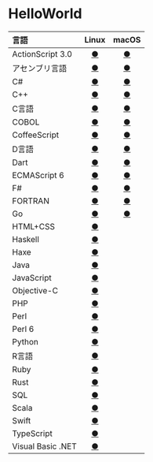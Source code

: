 # HelloWorld

|言語|Linux|macOS|
|:--|:--:|:--:|
|ActionScript 3.0|[●](https://github.com/TakashiNishimura/HelloWorld/tree/master/ActionScript/ActionScript_linux.md)|[●](https://github.com/TakashiNishimura/HelloWorld/tree/master/ActionScript/ActionScript_mac.md)|
|アセンブリ言語|[●](https://github.com/TakashiNishimura/HelloWorld/tree/master/Assembly/Assembly_linux.md)|[●](https://github.com/TakashiNishimura/HelloWorld/tree/master/Assembly/Assembly_mac.md)|
|C#|[●](https://github.com/TakashiNishimura/HelloWorld/blob/master/C%23/C%23_linux.md)|[●](https://github.com/TakashiNishimura/HelloWorld/blob/master/C%23/C%23_mac.md)|
|C++|[●](https://github.com/TakashiNishimura/HelloWorld/blob/master/C%2B%2B/C%2B%2B_linux.md)|[●](https://github.com/TakashiNishimura/HelloWorld/blob/master/C%2B%2B/C%2B%2B_mac.md)|
|C言語|[●](https://github.com/TakashiNishimura/HelloWorld/blob/master/C/C_linux.md)|[●](https://github.com/TakashiNishimura/HelloWorld/blob/master/C/C_mac.md)|
|COBOL|[●](https://github.com/TakashiNishimura/HelloWorld/blob/master/COBOL/COBOL_linux.md)|[●](https://github.com/TakashiNishimura/HelloWorld/blob/master/COBOL/COBOL_mac.md)|
|CoffeeScript|[●](https://github.com/TakashiNishimura/HelloWorld/blob/master/CoffeeScript/CoffeeScript_linux.md)|[●](https://github.com/TakashiNishimura/HelloWorld/blob/master/CoffeeScript/CoffeeScript_mac.md)|
|D言語|[●](https://github.com/TakashiNishimura/HelloWorld/blob/master/D/D_linux.md)|[●](https://github.com/TakashiNishimura/HelloWorld/blob/master/D/D_mac.md)|
|Dart|[●](https://github.com/TakashiNishimura/HelloWorld/blob/master/Dart/Dart_linux.md)|[●](https://github.com/TakashiNishimura/HelloWorld/blob/master/Dart/Dart_mac.md)|
|ECMAScript 6|[●](https://github.com/TakashiNishimura/HelloWorld/blob/master/ECMAScript6/ECMAScript6_linux.md)|[●](https://github.com/TakashiNishimura/HelloWorld/blob/master/ECMAScript6/ECMAScript6_mac.md)|
|F#|[●](https://github.com/TakashiNishimura/HelloWorld/blob/master/F%23/F%23_linux.md)|[●](https://github.com/TakashiNishimura/HelloWorld/blob/master/F%23/F%23_mac.md)|
|FORTRAN|[●](https://github.com/TakashiNishimura/HelloWorld/blob/master/FORTRAN/FORTRAN_linux.md)|[●](https://github.com/TakashiNishimura/HelloWorld/blob/master/FORTRAN/FORTRAN_mac.md)|
|Go|[●](https://github.com/TakashiNishimura/HelloWorld/blob/master/Go/README_linux.md)|[●](https://github.com/TakashiNishimura/HelloWorld/blob/master/Go/README_mac.md)|
|HTML+CSS|[●](https://github.com/TakashiNishimura/HelloWorld/blob/master/HTML/README.md)||
|Haskell|[●](https://github.com/TakashiNishimura/HelloWorld/blob/master/Haskell/README.md)||
|Haxe|[●](https://github.com/TakashiNishimura/HelloWorld/blob/master/Haxe/README.md)||
|Java|[●](https://github.com/TakashiNishimura/HelloWorld/blob/master/Java/README.md)||
|JavaScript|[●](https://github.com/TakashiNishimura/HelloWorld/blob/master/JavaScript/README.md)||
|Objective-C|[●](https://github.com/TakashiNishimura/HelloWorld/blob/master/ObjectiveC/README.md)||
|PHP|[●](https://github.com/TakashiNishimura/HelloWorld/blob/master/PHP/README.md)||
|Perl|[●](https://github.com/TakashiNishimura/HelloWorld/blob/master/Perl/README.md)||
|Perl 6|[●](https://github.com/TakashiNishimura/HelloWorld/blob/master/Perl6/README.md)||
|Python|[●](https://github.com/TakashiNishimura/HelloWorld/blob/master/Python/README.md)||
|R言語|[●](https://github.com/TakashiNishimura/HelloWorld/blob/master/R/README.md)||
|Ruby|[●](https://github.com/TakashiNishimura/HelloWorld/blob/master/Ruby/README.md)||
|Rust|[●](https://github.com/TakashiNishimura/HelloWorld/blob/master/Rust/README.md)||
|SQL|[●](https://github.com/TakashiNishimura/HelloWorld/blob/master/SQL/README.md)||
|Scala|[●](https://github.com/TakashiNishimura/HelloWorld/blob/master/Scala/README.md)||
|Swift|[●](https://github.com/TakashiNishimura/HelloWorld/blob/master/Swift/README.md)||
|TypeScript|[●](https://github.com/TakashiNishimura/HelloWorld/blob/master/TypeScript/README.md)||
|Visual Basic .NET|[●](https://github.com/TakashiNishimura/HelloWorld/blob/master/VisualBasic/README.md)||
